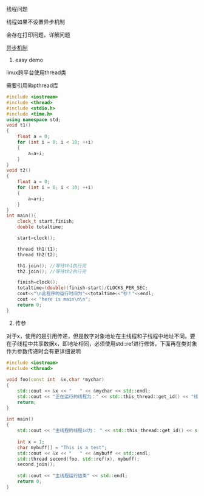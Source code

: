 线程问题

线程如果不设置异步机制

会存在打印问题，详解问题

[异步机制](https://blog.csdn.net/coolwriter/article/details/79883253?utm_medium=distribute.pc_relevant.none-task-blog-2~default~baidujs_baidulandingword~default-0.no_search_link&spm=1001.2101.3001.4242)

1. easy demo

linux跨平台使用thread类

需要引用libpthread库

```c++
#include <iostream>
#include <thread>
#include <stdio.h>
#include <time.h>
using namespace std;
void t1()
{
    float a = 0;
    for (int i = 0; i < 10; ++i)
    {
        a=a+i;
    }
}
void t2()
{
    float a = 0;
    for (int i = 0; i < 10; ++i)
    {
        a=a+i;
    }
}
int main(){
    clock_t start,finish;
    double totaltime;

    start=clock();

    thread th1(t1);
    thread th2(t2);

    th1.join(); //等待th1执行完
    th2.join(); //等待th2执行完

    finish=clock();
    totaltime=(double)(finish-start)/CLOCKS_PER_SEC;
    cout<<"\n此程序的运行时间为"<<totaltime<<"秒！"<<endl;
    cout << "here is main\n\n";
    return 0;
}
```

2. 传参

对于x，使用的是引用传递，但是数字对象地址在主线程和子线程中地址不同。要在子线程中共享数据x，即地址相同，必须使用std::ref进行修饰，下面再在类对象作为参数传递时会有更详细说明

```c++
#include <iostream>
#include <thread>
 
void foo(const int  &x,char *mychar)
{
	std::cout << &x << "   " << &mychar << std::endl;
	std::cout << "正在运行的线程为：" << std::this_thread::get_id() << "线程的参数为： " << x <<"  "<<mychar<< std::endl;
	return;
}
 
int main()
{
	std::cout << "主线程的线程id为： " << std::this_thread::get_id() << std::endl;
	
	int x = 1;
	char mybuff[] = "This is a test";
	std::cout << &x << "   " << &mybuff << std::endl;
	std::thread second(foo, std::ref(x), mybuff);
	second.join();
 
	std::cout << "主线程运行结束" << std::endl;
	return 0;
}
```

